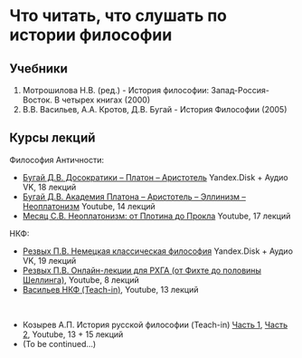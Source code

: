 # Что читать, что слушать по истории философии
## Учебники

1. Мотрошилова Н.В. (ред.) - История философии: Запад-Россия-Восток. В четырех книгах (2000)
2. В.В. Васильев, А.А. Кротов, Д.В. Бугай - История Философии (2005)

## Курсы лекций

Философия Античности:

*   [Бугай Д.В. Досократики – Платон – Аристотель](https://vk.com/wall-201515597_379) Yandex.Disk + Аудио VK, 18 лекций
*   [Бугай Д.В. Академия Платона – Аристотель – Эллинизм – Неоплатонизм](https://www.youtube.com/playlist?list=PLcsjsqLLSfNAGF8trDL5rg1plyoFEZHwY) Youtube, 14 лекций
*   [Месяц С.В. Неоплатонизм: от Плотина до Прокла](https://www.youtube.com/playlist?list=PLjRdPAc7-AcI92eQYjOcU_Lc1xQmoVmMI) Youtube, 17 лекций

НКФ:

*   [Резвых П.В. Немецкая классическая философия](https://vk.com/wall-201515597_15) Yandex.Disk + Аудио VK, 19 лекций
*   [Резвых П.В. Онлайн-лекции для РХГА (от Фихте до половины Шеллинга)](https://www.youtube.com/playlist?list=PLp8inyhIa81BnIh534jBdPD1_c_yl93Tv), Youtube, 8 лекций
*   [Васильев НКФ (Teach-in)](https://www.youtube.com/playlist?list=PLcsjsqLLSfNAhxK1YOQThJTrhJtmZwKnM), Youtube, 13 лекций

 <br>

*   Козырев А.П. История русской философии (Teach-in) [Часть 1](https://www.youtube.com/playlist?list=PLcsjsqLLSfNBav1vdFJt0iGLw8_X8_bhY), [Часть 2](https://www.youtube.com/playlist?list=PLcsjsqLLSfNAinwsjaJvZXBKVFEWrpIoD), Youtube, 13 + 15 лекций
*   (To be continued...)

</main>

</div>
